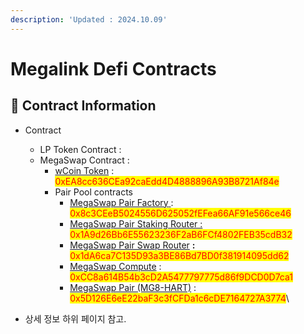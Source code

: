 ```yaml
---
description: 'Updated : 2024.10.09'
---
```


# Megalink Defi Contracts



## 📌  Contract Information <a href="#stg-contract-information" id="stg-contract-information"></a>

* Contract
  * LP Token Contract :&#x20;
  * MegaSwap Contract :
    * [wCoin Token](https://bscscan.com/address/0xEA8cc636CEa92caEdd4D4888896A93B8721Af84e) : <mark style="color:red;">0xEA8cc636CEa92caEdd4D4888896A93B8721Af84e</mark>
    * Pair Pool contracts
      * [MegaSwap Pair Factory](https://bscscan.com/address/0x8c3CEeB5024556D625052fEFea66AF91e566ce46)[ ](https://amoy.polygonscan.com/address/0x7F8dFD8D40a833cDA4816dFC429820F03fBCCf70): <mark style="color:red;">0x8c3CEeB5024556D625052fEFea66AF91e566ce46</mark>
      * [MegaSwap Pair Staking Router :](https://bscscan.com/address/0x1A9d26Bb6E55623236F2aB6FCf4802FEB35cdB32) <mark style="color:red;">0x1A9d26Bb6E55623236F2aB6FCf4802FEB35cdB32</mark>
      * [MegaSwap Pair Swap Router](https://bscscan.com/address/0x1dA6ca7C135D93a3BE86Bd7BD0f381914095dd62) **:** <mark style="color:red;">0x1dA6ca7C135D93a3BE86Bd7BD0f381914095dd62</mark>
      * [MegaSwap Compute](https://bscscan.com/address/0xCC8a614B54b3cD2A5477797775d86f9DCD0D7ca1) : <mark style="color:red;">0xCC8a614B54b3cD2A5477797775d86f9DCD0D7ca1</mark>
      * [MegaSwap Pair (MG8-HART)](https://bscscan.com/address/0x5D126E6eE22baF3c3fCFDa1c6cDE7164727A3774) : <mark style="color:red;">0x5D126E6eE22baF3c3fCFDa1c6cDE7164727A3774</mark>\




* 상세 정보 하위 페이지 참고.
